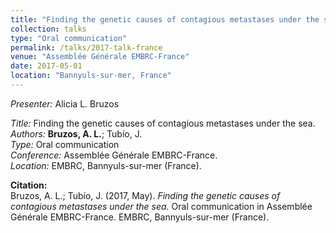 ```yaml
---
title: "Finding the genetic causes of contagious metastases under the sea"
collection: talks
type: "Oral communication"
permalink: /talks/2017-talk-france
venue: "Assemblée Générale EMBRC-France"
date: 2017-05-01
location: "Bannyuls-sur-mer, France"
---
```


*Presenter:* Alicia L. Bruzos  

*Title:* Finding the genetic causes of contagious metastases under the sea.  
*Authors:* **Bruzos, A. L.**; Tubío, J.  
*Type:* Oral communication  
*Conference:* Assemblée Générale EMBRC-France.  
*Location:* EMBRC, Bannyuls-sur-mer (France).  

**Citation:**  
Bruzos, A. L.; Tubío, J. (2017, May). _Finding the genetic causes of contagious metastases under the sea._ Oral communication in Assemblée Générale EMBRC-France. EMBRC, Bannyuls-sur-mer (France). 
